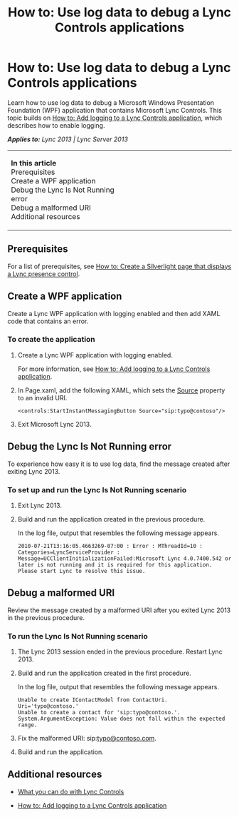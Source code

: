﻿---
title: 'How to: Use log data to debug a Lync Controls applications'
TOCTitle: 'How to: Use log data to debug a Lync Controls applications'
ms:assetid: b495ddad-2ff9-4581-a680-24a760209dee
ms:mtpsurl: https://msdn.microsoft.com/en-us/library/JJ933145(v=office.15)
ms:contentKeyID: 50877281
ms.date: 07/24/2014
mtps_version: v=office.15
dev_langs:
- xaml
---

# How to: Use log data to debug a Lync Controls applications

Learn how to use log data to debug a Microsoft Windows Presentation Foundation (WPF) application that contains Microsoft Lync Controls. This topic builds on [How to: Add logging to a Lync Controls application](how-to-add-logging-to-a-lync-controls-application.md), which describes how to enable logging.


_**Applies to:** Lync 2013 | Lync Server 2013_

<table>
<colgroup>
<col style="width: 50%" />
<col style="width: 50%" />
</colgroup>
<tbody>
<tr class="odd">
<td><p><strong>In this article</strong><br />
Prerequisites<br />
Create a WPF application<br />
Debug the Lync Is Not Running error<br />
Debug a malformed URI<br />
Additional resources</p></td>
<td><p></p>
<p></p></td>
</tr>
</tbody>
</table>


## Prerequisites

For a list of prerequisites, see [How to: Create a Silverlight page that displays a Lync presence control](how-to-create-a-silverlight-page-that-displays-a-lync-presence-control.md).

## Create a WPF application

Create a Lync WPF application with logging enabled and then add XAML code that contains an error.

### To create the application

1.  Create a Lync WPF application with logging enabled.
    
    For more information, see [How to: Add logging to a Lync Controls application](how-to-add-logging-to-a-lync-controls-application.md).

2.  In Page.xaml, add the following XAML, which sets the [Source](contactbase-source-property-microsoft-lync-controls_1.md) property to an invalid URI.
    
    ``` xaml
    <controls:StartInstantMessagingButton Source="sip:typo@contoso"/>
    ```

3.  Exit Microsoft Lync 2013.

## Debug the Lync Is Not Running error

To experience how easy it is to use log data, find the message created after exiting Lync 2013.

### To set up and run the Lync Is Not Running scenario

1.  Exit Lync 2013.

2.  Build and run the application created in the previous procedure.
    
    In the log file, output that resembles the following message appears.
    
        2010-07-21T13:16:05.4663269-07:00 : Error : MThreadId=10 : Categories=LyncServiceProvider : Message=UCClientInitializationFailed:Microsoft Lync 4.0.7400.542 or later is not running and it is required for this application. Please start Lync to resolve this issue.

## Debug a malformed URI

Review the message created by a malformed URI after you exited Lync 2013 in the previous procedure.

### To run the Lync Is Not Running scenario

1.  The Lync 2013 session ended in the previous procedure. Restart Lync 2013.

2.  Build and run the application created in the first procedure.
    
    In the log file, output that resembles the following message appears.
    
        Unable to create IContactModel from ContactUri.  Uri='typo@contoso.'
        Unable to create a contact for 'sip:typo@contoso.'. System.ArgumentException: Value does not fall within the expected range.

3.  Fix the malformed URI: sip:typo@contoso.com.

4.  Build and run the application.

## Additional resources

  - [What you can do with Lync Controls](what-you-can-do-with-lync-controls.md)

  - [How to: Add logging to a Lync Controls application](how-to-add-logging-to-a-lync-controls-application.md)

